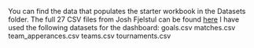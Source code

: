 You can find the data that populates the starter workbook in the Datasets folder. The full 27 CSV files from Josh Fjelstul can be found <a href= 'https://github.com/jfjelstul/worldcup'>here</a>
I have used the following datasets for the dashboard:
  goals.csv
  matches.csv
  team_apperances.csv
  teams.csv
  tournaments.csv
